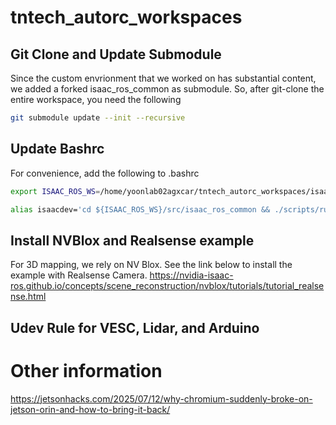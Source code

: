 # tntech_autorc_workspaces


## Git Clone and Update Submodule
Since the custom envrionment that we worked on has substantial content, we added a forked isaac_ros_common as submodule. So, after git-clone the entire workspace, you need the following

```bash
git submodule update --init --recursive
```

## Update Bashrc
For convenience, add the following to .bashrc
```bash
export ISAAC_ROS_WS=/home/yoonlab02agxcar/tntech_autorc_workspaces/isaac_ros-dev/

alias isaacdev='cd ${ISAAC_ROS_WS}/src/isaac_ros_common && ./scripts/run_dev.sh -d ${ISAAC_ROS_WS}'
```

## Install NVBlox and Realsense example
For 3D mapping, we rely on NV Blox. See the link below to install the example with Realsense Camera.
https://nvidia-isaac-ros.github.io/concepts/scene_reconstruction/nvblox/tutorials/tutorial_realsense.html

## Udev Rule for VESC, Lidar, and Arduino



# Other information
https://jetsonhacks.com/2025/07/12/why-chromium-suddenly-broke-on-jetson-orin-and-how-to-bring-it-back/